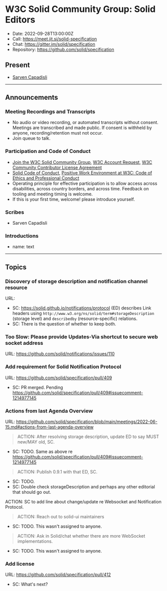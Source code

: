 # W3C Solid Community Group: Solid Editors

* Date: 2022-09-28T13:00:00Z
* Call: https://meet.jit.si/solid-specification
* Chat: https://gitter.im/solid/specification
* Repository: https://github.com/solid/specification

## Present
* [Sarven Capadisli](https://csarven.ca/#i)

---

## Announcements

### Meeting Recordings and Transcripts
* No audio or video recording, or automated transcripts without consent. Meetings are transcribed and made public. If consent is withheld by anyone, recording/retention must not occur.
* Join queue to talk.


### Participation and Code of Conduct
* [Join the W3C Solid Community Group](https://www.w3.org/community/solid/join), [W3C Account Request](http://www.w3.org/accounts/request), [W3C Community Contributor License Agreement](https://www.w3.org/community/about/agreements/cla/)
* [Solid Code of Conduct](https://github.com/solid/process/blob/main/code-of-conduct.md), [Positive Work Environment at W3C: Code of Ethics and Professional Conduct](https://www.w3.org/Consortium/cepc/)
* Operating principle for effective participation is to allow access across disabilities, across country borders, and across time. Feedback on tooling and meeting timing is welcome.
* If this is your first time, welcome! please introduce yourself.


### Scribes
* Sarven Capadisli


### Introductions
* name: text

---


## Topics

### Discovery of storage description and notification channel resource
URL: 

* SC: https://solid.github.io/notifications/protocol (ED) describes Link headers using `http://www.w3.org/ns/solid/term#storageDescription` (storage level) and `describedby` (resource-specific) relations.
* SC: There is the question of whether to keep both.


### Too Slow: Please provide Updates-Via shortcut to secure web socket address
URL: https://github.com/solid/notifications/issues/110





### Add requirement for Solid Notification Protocol
URL: https://github.com/solid/specification/pull/409

* SC: PR merged. Pending https://github.com/solid/specification/pull/409#issuecomment-1214977145



### Actions from last Agenda Overview
URL: https://github.com/solid/specification/blob/main/meetings/2022-06-15.md#actions-from-last-agenda-overview

>ACTION: After resolving storage description, update ED to say MUST new/MAY old, SC.

* SC: TODO. Same as above re https://github.com/solid/specification/pull/409#issuecomment-1214977145

>ACTION: Publish 0.9.1 with that ED, SC.

* SC: TODO.
* SC: Double check storageDescription and perhaps any other editorial that should go out.

ACTION: SC to add line about change/update re Websocket and Notification Protocol.

>ACTION: Reach out to solid-ui maintainers

* SC: TODO. This wasn't assigned to anyone.

>ACTION: Ask in Solid/chat whether there are more WebSocket implementations.

* SC: TODO. This wasn't assigned to anyone.




### Add license
URL: https://github.com/solid/specification/pull/412

* SC: What's next?

